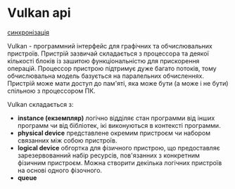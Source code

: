 # Vulkan api
[синхронізація](./synchronization/index.md)  

 Vulkan - программний інтерфейс для графічних та обчислювальних пристроїв.
Пристрій зазвичай складається з процессора та деякої кількості блоків із зашитою функціональністю для прискорення операцій. Процессор пристрою підтримує дуже багато потоків, тому обчислювальна модель базується на паралельних обчисленнях. Пристрій може мати доступ до пам'яті, яка може бути (а може і не бути) спільною з процессором ПК.  

 Vulkan складається з:  
- **instance (екземпляр)**  логічно відділяє стан программи від інших программ чи від бібліотек, ікі виконуються в контексті программи.  
- **physical device** представлене окремим пристроєм чи набором связанних між собою пристроїв.    
- **logical device** обгортка для фізичного пристрою, що предоставляє зарезервованний набір ресурсів, пов'язанних з конкретним фізичним пристроєм. Можна створити декілька логічних пристроїв на основі одного фізочного.   
- **queue**  
